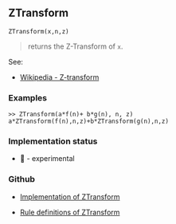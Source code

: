 ## ZTransform

```
ZTransform(x,n,z)
```

> returns the Z-Transform of `x`.
 
 
See: 
* [Wikipedia - Z-transform](https://en.wikipedia.org/wiki/Z-transform) 

### Examples

```
>> ZTransform(a*f(n)+ b*g(n), n, z)
a*ZTransform(f(n),n,z)+b*ZTransform(g(n),n,z)
```






### Implementation status

* &#x1F9EA; - experimental

### Github

* [Implementation of ZTransform](https://github.com/axkr/symja_android_library/blob/master/symja_android_library/matheclipse-core/src/main/java/org/matheclipse/core/reflection/system/ZTransform.java#L16) 

* [Rule definitions of ZTransform](https://github.com/axkr/symja_android_library/blob/master/symja_android_library/rules/ZTransformRules.m) 
